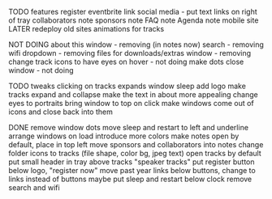 TODO features
register eventbrite link
social media - put text links on right of tray
collaborators note
sponsors note
FAQ note
Agenda note
mobile site
LATER
redeploy old sites
animations for tracks

NOT DOING
about this window - removing (in notes now)
search - removing
wifi dropdown - removing
files for downloads/extras window - removing
change track icons to have eyes on hover - not doing
make dots close window - not doing


TODO tweaks
clicking on tracks expands window
sleep add logo
make tracks expand and collapse
make the text in about more appealing
change eyes to portraits
bring window to top on click
make windows come out of icons and close back into them


DONE
remove window dots
move sleep and restart to left and underline
arrange windows on load
introduce more colors
make notes open by default, place in top left
move sponsors and collaborators into notes
change folder icons to tracks (file shape, color bg, jpeg text)
open tracks by default
put small header in tray above tracks "speaker tracks"
put register button below logo, "register now"
move past year links below buttons, change to links instead of buttons
maybe put sleep and restart below clock
remove search and wifi